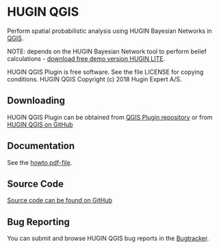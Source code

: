 HUGIN QGIS
==========

Perform spatial probabilistic analysis using HUGIN Bayesian Networks in [QGIS](https://qgis.org/).

NOTE: depends on the HUGIN Bayesian Network tool to perform belief calculations - [download free demo version HUGIN LITE](https://www.hugin.com/index.php/hugin-lite/).

HUGIN QGIS Plugin is free software. See the file LICENSE for copying conditions.
HUGIN QGIS Copyright (c) 2018 Hugin Expert A/S.


Downloading
-----------

HUGIN QGIS Plugin can be obtained from [QGIS Plugin repository](https://plugins.qgis.org/plugins/HUGIN_QGIS/) or from
[HUGIN QGIS on GitHub](https://github.com/huginexpert/HUGIN-QGIS/raw/master/src/HUGIN_QGIS.zip)


Documentation
-------------

See the [howto pdf-file](https://github.com/huginexpert/HUGIN-QGIS/raw/master/src/QGIS_HUGIN_HOWTO.pdf).


Source Code
-----------
[Source code can be found on GitHub](https://github.com/huginexpert/HUGIN-QGIS/tree/master/src)


Bug Reporting
-------------

You can submit and browse HUGIN QGIS bug reports in the [Bugtracker](https://github.com/huginexpert/HUGIN-QGIS/issues).



